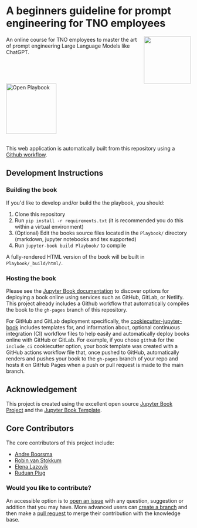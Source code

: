 # A beginners guideline for prompt engineering for TNO employees

<img src="https://user-images.githubusercontent.com/9567830/199050409-8e9dc3a5-de2d-416a-9d33-dc7be25a72f0.png" align="right" width="128px"/>
An online course for TNO employees to master the art of prompt engineering Large Language Models like ChatGPT.

<br clear="right"/>

<a target="_blank" href="https://andreboorsma.github.io/LLM-Course/">
<img alt="Open Playbook" src="https://user-images.githubusercontent.com/9567830/199052304-ecfedcae-e88e-4c37-838e-fcd9c1b03c87.png" width=137">
</a>
</br>
</br>
             
This web application is automatically built from this repository using a [Github workflow](https://docs.github.com/en/actions/learn-github-actions/understanding-github-actions).

## Development Instructions

### Building the book

If you'd like to develop and/or build the the playbook, you should:

1. Clone this repository
2. Run `pip install -r requirements.txt` (it is recommended you do this within a virtual environment)
3. (Optional) Edit the books source files located in the `Playbook/` directory (markdown, jupyter notebooks and tex supported)
4. Run `jupyter-book build Playbook/` to compile

A fully-rendered HTML version of the book will be built in `Playbook/_build/html/`.

### Hosting the book

Please see the [Jupyter Book documentation](https://jupyterbook.org/publish/web.html) to discover options for deploying a book online using services such as GitHub, GitLab, or Netlify. This project already includes a Github workflow that automatically compiles the book to the `gh-pages` branch of this repository.

For GitHub and GitLab deployment specifically, the [cookiecutter-jupyter-book](https://github.com/executablebooks/cookiecutter-jupyter-book) includes templates for, and information about, optional continuous integration (CI) workflow files to help easily and automatically deploy books online with GitHub or GitLab. For example, if you chose `github` for the `include_ci` cookiecutter option, your book template was created with a GitHub actions workflow file that, once pushed to GitHub, automatically renders and pushes your book to the `gh-pages` branch of your repo and hosts it on GitHub Pages when a push or pull request is made to the main branch.


## Acknowledgement

This project is created using the excellent open source [Jupyter Book Project](https://jupyterbook.org/) and the [Jupyter Book Template](https://github.com/executablebooks/cookiecutter-jupyter-book).

## Core Contributors

The core contributors of this project include:
- [Andre Boorsma](https://github.com/aboorsma)
- [Robin van Stokkum](https://github.com/stokkumrmv)
- [Elena Lazovik](https://github.com/elenalazovik)
- [Ruduan Plug](https://github.com/dualslash)

### Would you like to contribute? 

An accessible option is to [open an issue](https://github.com/TNOhealth/Playbook-Data-Sharing/issues) with any question, suggestion or addition that you may have. More advanced users can [create a branch](https://github.com/TNOhealth/Playbook-Data-Sharing/branches) and then make a [pull request](https://github.com/TNOhealth/Playbook-Data-Sharing/pulls) to merge their contribution with the knowledge base.
